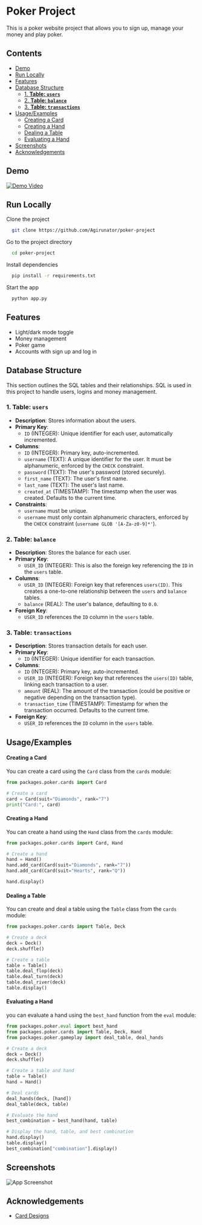 
# Poker Project <!-- omit in toc -->

This is a poker website project that allows you to sign up, manage your money and play poker.


## Contents <!-- omit in toc -->

- [Demo](#demo)
- [Run Locally](#run-locally)
- [Features](#features)
- [Database Structure](#database-structure)
  - [1. **Table: `users`**](#1-table-users)
  - [2. **Table: `balance`**](#2-table-balance)
  - [3. **Table: `transactions`**](#3-table-transactions)
- [Usage/Examples](#usageexamples)
    - [Creating a Card](#creating-a-card)
    - [Creating a Hand](#creating-a-hand)
    - [Dealing a Table](#dealing-a-table)
    - [Evaluating a Hand](#evaluating-a-hand)
- [Screenshots](#screenshots)
- [Acknowledgements](#acknowledgements)


## Demo

[![Demo Video](https://img.youtube.com/vi/_cNUt9rsFgo/0.jpg)](https://youtube.com/embed/_cNUt9rsFgo)


## Run Locally

Clone the project

```bash
  git clone https://github.com/Agirunator/poker-project
```

Go to the project directory

```bash
  cd poker-project
```

Install dependencies

```bash
  pip install -r requirements.txt
```

Start the app

```bash
  python app.py
```


## Features

- Light/dark mode toggle
- Money management
- Poker game
- Accounts with sign up and log in

## Database Structure

This section outlines the SQL tables and their relationships. SQL is used in this project to handle users, logins and money management.

### 1. **Table: `users`**
   - **Description**: Stores information about the users.
   - **Primary Key**: 
     - `ID` (INTEGER): Unique identifier for each user, automatically incremented.
   - **Columns**:
     - `ID` (INTEGER): Primary key, auto-incremented.
     - `username` (TEXT): A unique identifier for the user. It must be alphanumeric, enforced by the `CHECK` constraint.
     - `password` (TEXT): The user's password (stored securely).
     - `first_name` (TEXT): The user's first name.
     - `last_name` (TEXT): The user's last name.
     - `created_at` (TIMESTAMP): The timestamp when the user was created. Defaults to the current time.
   - **Constraints**: 
     - `username` must be unique.
     - `username` must only contain alphanumeric characters, enforced by the `CHECK` constraint (`username GLOB '[A-Za-z0-9]*'`).

### 2. **Table: `balance`**
   - **Description**: Stores the balance for each user.
   - **Primary Key**: 
     - `USER_ID` (INTEGER): This is also the foreign key referencing the `ID` in the `users` table.
   - **Columns**:
     - `USER_ID` (INTEGER): Foreign key that references `users(ID)`. This creates a one-to-one relationship between the `users` and `balance` tables.
     - `balance` (REAL): The user's balance, defaulting to `0.0`.
   - **Foreign Key**:
     - `USER_ID` references the `ID` column in the `users` table.

### 3. **Table: `transactions`**
   - **Description**: Stores transaction details for each user.
   - **Primary Key**: 
     - `ID` (INTEGER): Unique identifier for each transaction.
   - **Columns**:
     - `ID` (INTEGER): Primary key, auto-incremented.
     - `USER_ID` (INTEGER): Foreign key that references the `users(ID)` table, linking each transaction to a user.
     - `amount` (REAL): The amount of the transaction (could be positive or negative depending on the transaction type).
     - `transaction_time` (TIMESTAMP): Timestamp for when the transaction occurred. Defaults to the current time.
   - **Foreign Key**: 
     - `USER_ID` references the `ID` column in the `users` table.


## Usage/Examples

#### Creating a Card

You can create a card using the `Card` class from the `cards` module:

```python
from packages.poker.cards import Card

# Create a card
card = Card(suit="Diamonds", rank="7")
print("Card:", card)
```

#### Creating a Hand

You can create a hand using the `Hand` class from the `cards` module:

```python
from packages.poker.cards import Card, Hand

# Create a hand
hand = Hand()
hand.add_card(Card(suit="Diamonds", rank="7"))
hand.add_card(Card(suit="Hearts", rank="Q"))

hand.display()
```

#### Dealing a Table

You can create and deal a table using the `Table` class from the `cards` module:

```python
from packages.poker.cards import Table, Deck

# Create a deck
deck = Deck()
deck.shuffle()

# Create a table
table = Table()
table.deal_flop(deck)
table.deal_turn(deck)
table.deal_river(deck)
table.display()
```

#### Evaluating a Hand

you can evaluate a hand using the `best_hand` function from the `eval` module:

```python
from packages.poker.eval import best_hand
from packages.poker.cards import Table, Deck, Hand
from packages.poker.gameplay import deal_table, deal_hands

# Create a deck
deck = Deck()
deck.shuffle()

# Create a table and hand
table = Table()
hand = Hand()

# Deal cards
deal_hands(deck, [hand])
deal_table(deck, table)

# Evaluate the hand
best_combination = best_hand(hand, table)

# Display the hand, table, and best combination
hand.display()
table.display()
best_combination["combination"].display()
```


## Screenshots

![App Screenshot](https://via.placeholder.com/468x300?text=App+Screenshot+Here)


## Acknowledgements

- [Card Designs](https://opengameart.org/content/playing-cards-0)

